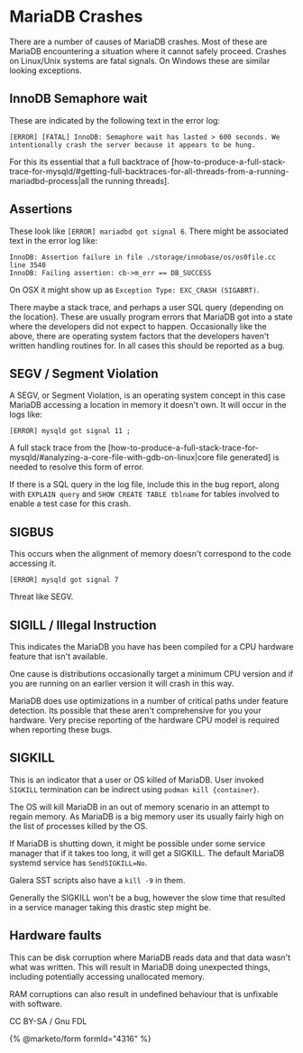 
# MariaDB Crashes

There are a number of causes of MariaDB crashes. Most of these are MariaDB encountering a situation where it cannot safely proceed. Crashes on Linux/Unix systems are fatal signals. On Windows these are similar looking exceptions.


## InnoDB Semaphore wait


These are indicated by the following text in the error log:


```
[ERROR] [FATAL] InnoDB: Semaphore wait has lasted > 600 seconds. We intentionally crash the server because it appears to be hung.
```


For this its essential that a full backtrace of [how-to-produce-a-full-stack-trace-for-mysqld/#getting-full-backtraces-for-all-threads-from-a-running-mariadbd-process|all the running threads].


## Assertions


These look like `[ERROR] mariadbd got signal 6`. There might be associated text in the error log like:


```
InnoDB: Assertion failure in file ./storage/innobase/os/os0file.cc line 3540
InnoDB: Failing assertion: cb->m_err == DB_SUCCESS
```


On OSX it might show up as `Exception Type: EXC_CRASH (SIGABRT)`.


There maybe a stack trace, and perhaps a user SQL query (depending on the location). These are usually program errors that MariaDB got into a state where the developers did not expect to happen. Occasionally like the above, there are operating system factors that the developers haven't written handling routines for. In all cases this should be reported as a bug.


## SEGV / Segment Violation


A SEGV, or Segment Violation, is an operating system concept in this case MariaDB accessing a location in memory it doesn't own. It will occur in the logs like:


`[ERROR] mysqld got signal 11 ;`


A full stack trace from the [how-to-produce-a-full-stack-trace-for-mysqld/#analyzing-a-core-file-with-gdb-on-linux|core file generated] is needed to resolve this form of error.


If there is a SQL query in the log file, include this in the bug report, along with `EXPLAIN query` and `SHOW CREATE TABLE tblname` for tables involved to enable a test case for this crash.


## SIGBUS


This occurs when the alignment of memory doesn't correspond to the code accessing it.


`[ERROR] mysqld got signal 7`


Threat like SEGV.


## SIGILL / Illegal Instruction


This indicates the MariaDB you have has been compiled for a CPU hardware feature that isn't available.


One cause is distributions occasionally target a minimum CPU version and if you are running on an earlier version it will crash in this way.


MariaDB does use optimizations in a number of critical paths under feature detection. Its possible that these aren't comprehensive for you your hardware. Very precise reporting of the hardware CPU model is required when reporting these bugs.


## SIGKILL


This is an indicator that a user or OS killed of MariaDB. User invoked `SIGKILL` termination can be indirect using `podman kill {container}`.


The OS will kill MariaDB in an out of memory scenario in an attempt to regain memory. As MariaDB is a big memory user its usually fairly high on the list of processes killed by the OS.


If MariaDB is shutting down, it might be possible under some service manager that if it takes too long, it will get a SIGKILL. The default MariaDB systemd service has `SendSIGKILL=No`.


Galera SST scripts also have a `kill -9` in them.


Generally the SIGKILL won't be a bug, however the slow time that resulted in a service manager taking this drastic step might be.


## Hardware faults


This can be disk corruption where MariaDB reads data and that data wasn't what was written. This will result in MariaDB doing unexpected things, including potentially accessing unallocated memory.


RAM corruptions can also result in undefined behaviour that is unfixable with software.


CC BY-SA / Gnu FDL


{% @marketo/form formId="4316" %}

